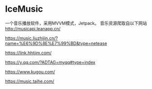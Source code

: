 # IceMusic
一个音乐播放软件，采用MVVM模式，Jetpack。
音乐资源爬取自以下网站
http://musicapi.leanapp.cn/

https://music.liuzhijin.cn/?name=%E6%9D%8E%E7%99%BD&type=netease

https://link.hhtjim.com/

https://y.qq.com/?ADTAG=myqq#type=index

https://www.kugou.com/

https://music.taihe.com/

